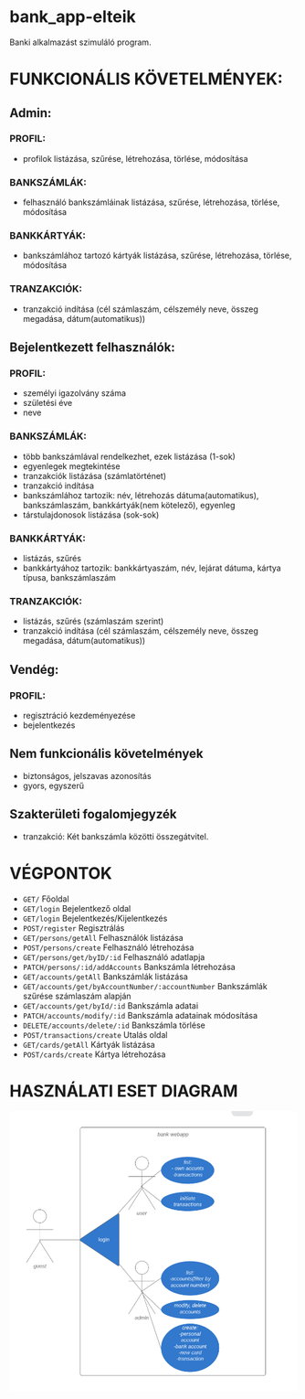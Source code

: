 # bank_app-elteik

Banki alkalmazást szimuláló program.

# FUNKCIONÁLIS KÖVETELMÉNYEK:

## Admin:

### PROFIL:
* profilok listázása, szűrése, létrehozása, törlése, módosítása

### BANKSZÁMLÁK:
* felhasználó bankszámláinak listázása, szűrése, létrehozása, törlése, módosítása

### BANKKÁRTYÁK:
* bankszámlához tartozó kártyák listázása, szűrése, létrehozása, törlése, módosítása

### TRANZAKCIÓK:
* tranzakció indítása (cél számlaszám, célszemély neve, összeg megadása, dátum(automatikus))

## Bejelentkezett felhasználók:

### PROFIL:
* személyi igazolvány száma 
* születési éve
* neve

### BANKSZÁMLÁK:
* több bankszámlával rendelkezhet, ezek listázása (1-sok)
* egyenlegek megtekintése
* tranzakciók listázása (számlatörténet)
* tranzakció indítása
* bankszámlához tartozik: név, létrehozás dátuma(automatikus), bankszámlaszám, bankkártyák(nem kötelező), egyenleg
* társtulajdonosok listázása (sok-sok)

### BANKKÁRTYÁK:
* listázás, szűrés
* bankkártyához tartozik: bankkártyaszám, név, lejárat dátuma, kártya típusa, bankszámlaszám

### TRANZAKCIÓK:
* listázás, szűrés (számlaszám szerint)
* tranzakció indítása (cél számlaszám, célszemély neve, összeg megadása, dátum(automatikus))

## Vendég:

### PROFIL:
* regisztráció kezdeményezése
* bejelentkezés

## Nem funkcionális követelmények
* biztonságos, jelszavas azonosítás
* gyors, egyszerű

## Szakterületi fogalomjegyzék
* tranzakció: Két bankszámla közötti összegátvitel.

# VÉGPONTOK
* `GET/` Főoldal
* `GET/login` Bejelentkező oldal
* `GET/login` Bejelentkezés/Kijelentkezés
* `POST/register` Regisztrálás
* `GET/persons/getAll` Felhasználók listázása
* `POST/persons/create` Felhasználó létrehozása
* `GET/persons/get/byID/:id` Felhasználó adatlapja
* `PATCH/persons/:id/addAccounts` Bankszámla létrehozása
* `GET/accounts/getAll` Bankszámlák listázása
* `GET/accounts/get/byAccountNumber/:accountNumber` Bankszámlák szűrése számlaszám alapján
* `GET/accounts/get/byId/:id` Bankszámla adatai
* `PATCH/accounts/modify/:id` Bankszámla adatainak módosítása
* `DELETE/accounts/delete/:id` Bankszámla törlése
* `POST/transactions/create` Utalás oldal
* `GET/cards/getAll` Kártyák listázása
* `POST/cards/create` Kártya létrehozása

# HASZNÁLATI ESET DIAGRAM
![use case](images/usecase.png)

